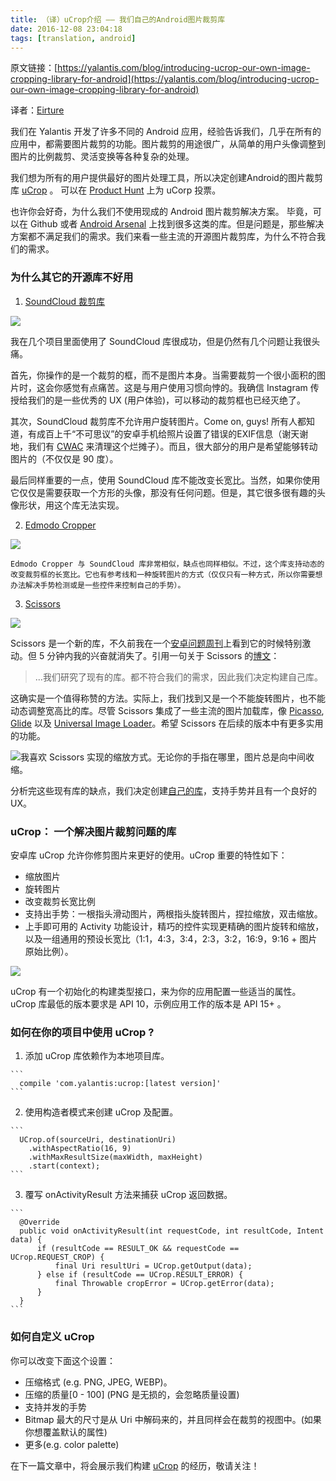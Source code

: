 ```yaml
---
title: （译）uCrop介绍 —— 我们自己的Android图片裁剪库
date: 2016-12-08 23:04:18
tags: [translation, android]
---
```


原文链接：[https://yalantis.com/blog/introducing-ucrop-our-own-image-cropping-library-for-android](https://yalantis.com/blog/introducing-ucrop-our-own-image-cropping-library-for-android)

译者：[Eirture](https://eirture.github.io)

我们在 Yalantis 开发了许多不同的 Android 应用，经验告诉我们，几乎在所有的应用中，都需要图片裁剪的功能。图片裁剪的用途很广，从简单的用户头像调整到图片的比例裁剪、灵活变换等各种复杂的处理。

我们想为所有的用户提供最好的图片处理工具，所以决定创建Android的图片裁剪库 [uCrop](https://github.com/Yalantis/uCrop) 。 可以在 [Product Hunt](https://www.producthunt.com/tech/ucrop) 上为 uCorp 投票。

也许你会好奇，为什么我们不使用现成的 Android 图片裁剪解决方案。 毕竟，可以在 Github 或者 [Android Arsenal](http://android-arsenal.com/) 上找到很多这类的库。但是问题是，那些解决方案都不满足我们的需求。我们来看一些主流的开源图片裁剪库，为什么不符合我们的需求。
<!-- more -->

### 为什么其它的开源库不好用
1. [SoundCloud 裁剪库](https://github.com/jdamcd/android-crop)

  ![](https://yalantis.com/uploads/ckeditor/pictures/4639/screenshot.png)

  我在几个项目里面使用了 SoundCloud 库很成功，但是仍然有几个问题让我很头痛。

  首先，你操作的是一个裁剪的框，而不是图片本身。当需要裁剪一个很小面积的图片时，这会你感觉有点痛苦。这是与用户使用习惯向悖的。我确信 Instagram 传授给我们的是一些优秀的 UX (用户体验)，可以移动的裁剪框也已经灭绝了。

  其次，SoundCloud 裁剪库不允许用户旋转图片。Come on, guys! 所有人都知道，有成百上千“不可思议”的安卓手机给照片设置了错误的EXIF信息（谢天谢地，我们有 [CWAC](https://github.com/commonsguy/cwac-cam2) 来清理这个烂摊子）。而且，很大部分的用户是希望能够转动图片的（不仅仅是 90 度）。

  最后同样重要的一点，使用 SoundCloud 库不能改变长宽比。当然，如果你使用它仅仅是需要获取一个方形的头像，那没有任何问题。但是，其它很多很有趣的头像形状，用这个库无法实现。

2. [Edmodo Cropper](https://github.com/edmodo/cropper)

  ![](https://yalantis.com/uploads/ckeditor/pictures/4/content_687474703a2f2f692e696d6775722e636f6d2f334668735467666c2e6a7067.jpeg)

    Edmodo Cropper 与 SoundCloud 库非常相似，缺点也同样相似。不过，这个库支持动态的改变裁剪框的长宽比。它也有参考线和一种旋转图片的方式（仅仅只有一种方式，所以你需要想办法解决手势检测或是一些控件来控制自己的手势）。

3. [Scissors](https://github.com/lyft/scissors)

  ![](https://yalantis-com-dev-06-09.s3.amazonaws.com/uploads/ckeditor/pictures/42/content_demo.gif)

  Scissors 是一个新的库，不久前我在一个[安卓问题周刊](http://androidweekly.net/issues/issue-181)上看到它的时候特别激动。但 5 分钟内我的兴奋就消失了。引用一句关于 Scissors 的[博文](https://eng.lyft.com/scissors-an-image-cropping-library-for-android-a56369154a19#.ledi6rqrj)：

  >...我们研究了现有的库。都不符合我们的需求，因此我们决定构建自己库。

  这确实是一个值得称赞的方法。实际上，我们找到又是一个不能旋转图片，也不能动态调整宽高比的库。尽管 Scissors 集成了一些主流的图片加载库，像 [Picasso](https://github.com/square/picasso), [Glide](https://github.com/bumptech/glide) 以及 [Universal Image Loader](https://github.com/nostra13/Android-Universal-Image-Loader)。希望 Scissors 在后续的版本中有更多实用的功能。

  ![我喜欢 Scissors 实现的缩放方式。无论你的手指在哪里，图片总是向中间收缩。](https://yalantis-com-dev-06-09.s3.amazonaws.com/uploads/ckeditor/pictures/78/content_1_1.gif)

  分析完这些现有库的缺点，我们决定创建[自己的库](https://github.com/Yalantis/uCrop)，支持手势并且有一个良好的 UX。

### uCrop： 一个解决图片裁剪问题的库

  安卓库 uCrop 允许你修剪图片来更好的使用。uCrop 重要的特性如下：
  * 缩放图片
  * 旋转图片
  * 改变裁剪长宽比例
  * 支持出手势：一根指头滑动图片，两根指头旋转图片，捏拉缩放，双击缩放。
  * 上手即可用的 Activity 功能设计，精巧的控件实现更精确的图片旋转和缩放，以及一组通用的预设长宽比（1:1，4:3，3:4，2:3，3:2，16:9，9:16 + 图片原始比例）。

  ![](https://yalantis-com-dev-06-09.s3.amazonaws.com/uploads/ckeditor/pictures/44/content_animation.gif)

  uCrop 有一个初始化的构建类型接口，来为你的应用配置一些适当的属性。uCrop 库最低的版本要求是 API 10，示例应用工作的版本是 API 15+ 。

### 如何在你的项目中使用 uCrop ?

  1. 添加 uCrop 库依赖作为本地项目库。

    ```
      compile 'com.yalantis:ucrop:[latest version]'
    ```

  2. 使用构造者模式来创建 uCrop 及配置。

    ```
      UCrop.of(sourceUri, destinationUri)
        .withAspectRatio(16, 9)
        .withMaxResultSize(maxWidth, maxHeight)
        .start(context);
    ```

  3. 覆写 onActivityResult 方法来捕获 uCrop 返回数据。

    ```
      @Override
      public void onActivityResult(int requestCode, int resultCode, Intent data) {
          if (resultCode == RESULT_OK && requestCode == UCrop.REQUEST_CROP) {
              final Uri resultUri = UCrop.getOutput(data);
          } else if (resultCode == UCrop.RESULT_ERROR) {
              final Throwable cropError = UCrop.getError(data);
          }
      }
    ```

### 如何自定义 uCrop

  你可以改变下面这个设置：
  * 压缩格式 (e.g. PNG, JPEG, WEBP)。
  * 压缩的质量[0 - 100] (PNG 是无损的，会忽略质量设置)
  * 支持并发的手势
  * Bitmap 最大的尺寸是从 Uri 中解码来的，并且同样会在裁剪的视图中。(如果你想覆盖默认的属性)
  * 更多(e.g. color palette)

  在下一篇文章中，将会展示我们构建 [uCrop](https://github.com/Yalantis/uCrop) 的经历，敬请关注！
